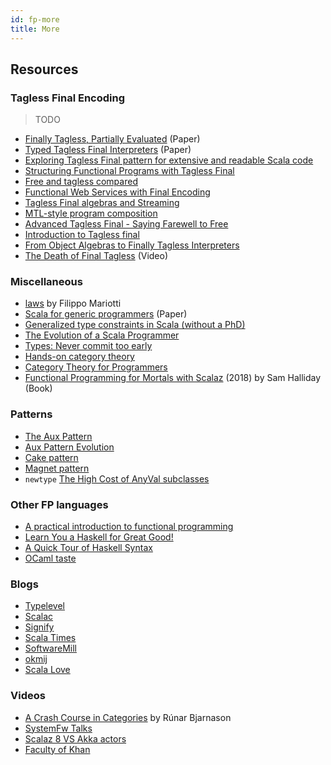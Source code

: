 ```yaml
---
id: fp-more
title: More
---
```


## Resources

### Tagless Final Encoding

> TODO 

* [Finally Tagless, Partially Evaluated](http://okmij.org/ftp/tagless-final/JFP.pdf) (Paper)
* [Typed Tagless Final Interpreters](http://okmij.org/ftp/tagless-final/course/lecture.pdf) (Paper)
* [Exploring Tagless Final pattern for extensive and readable Scala code](https://blog.scalac.io/exploring-tagless-final.html)
* [Structuring Functional Programs with Tagless Final](https://www.becompany.ch/en/blog/2018/06/21/tagless-final)
* [Free and tagless compared](https://softwaremill.com/free-tagless-compared-how-not-to-commit-to-monad-too-early)
* [Functional Web Services with Final Encoding](https://speakerdeck.com/markus1189/functional-web-services-with-final-encoding)
* [Tagless Final algebras and Streaming](https://typelevel.org/blog/2018/05/09/tagless-final-streaming.html)
* [MTL-style program composition](https://www.reddit.com/r/scala/comments/90jk2u/mtlstyle_programming/e2qze0c)
* [Advanced Tagless Final - Saying Farewell to Free](https://www.slideshare.net/LukaJacobowitz/advanced-tagless-final-saying-farewell-to-free)
* [Introduction to Tagless final](http://www.beyondthelines.net/programming/introduction-to-tagless-final)
* [From Object Algebras to Finally Tagless Interpreters](https://oleksandrmanzyuk.wordpress.com/2014/06/18/from-object-algebras-to-finally-tagless-interpreters-2/)
* [The Death of Final Tagless](https://skillsmatter.com/skillscasts/13247-scala-matters) (Video)

### Miscellaneous

* [laws](https://github.com/barambani/laws) by Filippo Mariotti
* [Scala for generic programmers](http://ropas.snu.ac.kr/~bruno/papers/ScalaGeneric.pdf) (Paper)
* [Generalized type constraints in Scala (without a PhD)](http://blog.bruchez.name/2015/11/generalized-type-constraints-in-scala.html)
* [The Evolution of a Scala Programmer](https://medium.com/@olxc/the-evolution-of-a-scala-programmer-1b7a709fb71f)
* [Types: Never commit too early](https://www.sderosiaux.com/articles/2018/08/15/types-never-commit-too-early-part1)
* [Hands-on category theory](https://earldouglas.com/talks/scala-cats/tutorial.html)
* [Category Theory for Programmers](https://bartoszmilewski.com/2014/10/28/category-theory-for-programmers-the-preface)
* [Functional Programming for Mortals with Scalaz](https://leanpub.com/fpmortals) (2018) by Sam Halliday (Book)

### Patterns

* [The Aux Pattern](https://gigiigig.github.io/posts/2015/09/13/aux-pattern.html)
* [Aux Pattern Evolution](http://www.vlachjosef.com/aux-pattern-evolution/)
* [Cake pattern](https://medium.com/@itseranga/scala-cake-pattern-e0cd894dae4e)
* [Magnet pattern](http://spray.io/blog/2012-12-13-the-magnet-pattern)
* `newtype` [The High Cost of AnyVal subclasses](https://failex.blogspot.com/2017/04/the-high-cost-of-anyval-subclasses.html)

### Other FP languages

* [A practical introduction to functional programming](https://maryrosecook.com/blog/post/a-practical-introduction-to-functional-programming)
* [Learn You a Haskell for Great Good!](http://learnyouahaskell.com/chapters)
* [A Quick Tour of Haskell Syntax](http://prajitr.github.io/quick-haskell-syntax)
* [OCaml taste](https://ocaml.org/learn/taste.html)

### Blogs

* [Typelevel](https://typelevel.org/blog)
* [Scalac](https://blog.scalac.io)
* [Signify](https://www.signifytechnology.com/blog)
* [Scala Times](https://scalatimes.com)
* [SoftwareMill](https://softwaremill.com/blog)
* [okmij](http://okmij.org/ftp/README.html)
* [Scala Love](https://scala.love)

### Videos

* [A Crash Course in Categories](https://www.youtube.com/watch?v=5S03zTekRJc) by Rúnar Bjarnason
* [SystemFw Talks](http://systemfw.org/talks.html)
* [Scalaz 8 VS Akka actors](https://www.youtube.com/watch?v=Eihz7kqn6mU&t=833s)
* [Faculty of Khan](https://www.youtube.com/channel/UCGDanWUzNMbIV11lcNi-yBg/videos)
